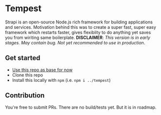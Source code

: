 # Tempest

Strapi is an open-source Node.js rich framework for building applications and services. Motivation behind this was to create a super fast, super easy framework which restarts faster, gives flexiblity to do anything yet saves you from wiriting same boilerplate.
**DISCLAIMER**:  _This version is in early stages. May contain bug. Not yet recommended to use in production_.
## Get started
- [Use this repo as base for now](https://github.com/shahidcodes/tempest-example)
- Clone this repo
- Install this locally with `npm` (i.e. `npm i ../tempest`)

## Contribution
You're free to submit PRs. There are no build/tests yet. But it is in roadmap.
